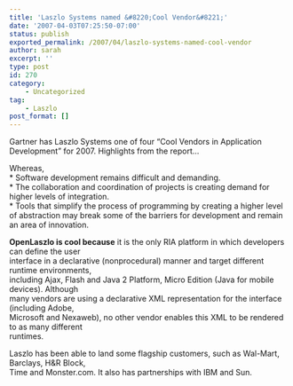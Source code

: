 ```yaml
---
title: 'Laszlo Systems named &#8220;Cool Vendor&#8221;'
date: '2007-04-03T07:25:50-07:00'
status: publish
exported_permalink: /2007/04/laszlo-systems-named-cool-vendor
author: sarah
excerpt: ''
type: post
id: 270
category:
    - Uncategorized
tag:
    - Laszlo
post_format: []
---
```

Gartner has Laszlo Systems one of four “Cool Vendors in Application Development” for 2007. Highlights from the report…

Whereas,  
\* Software development remains difficult and demanding.  
\* The collaboration and coordination of projects is creating demand for higher levels of integration.  
\* Tools that simplify the process of programming by creating a higher level of abstraction may break some of the barriers for development and remain an area of innovation.

**OpenLaszlo is cool because** it is the only RIA platform in which developers can define the user  
interface in a declarative (nonprocedural) manner and target different runtime environments,  
including Ajax, Flash and Java 2 Platform, Micro Edition (Java for mobile devices). Although  
many vendors are using a declarative XML representation for the interface (including Adobe,  
Microsoft and Nexaweb), no other vendor enables this XML to be rendered to as many different  
runtimes.

Laszlo has been able to land some flagship customers, such as Wal-Mart, Barclays, H&amp;R Block,  
Time and Monster.com. It also has partnerships with IBM and Sun.